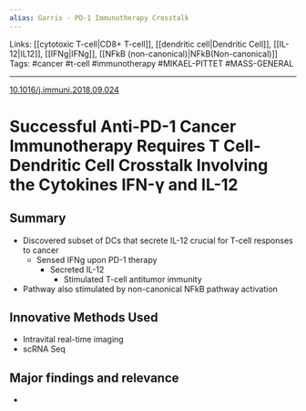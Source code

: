 ```yaml
---
alias: Garris - PD-1 Immunotherapy Crosstalk
---
```


Links: [[cytotoxic T-cell|CD8+ T-cell]], [[dendritic cell|Dendritic Cell]], [[IL-12|IL12]], [[IFNg|IFNg]], [[NFkB (non-canonical)|NFkB(Non-canonical)]]
Tags: #cancer #t-cell #immunotherapy #MIKAEL-PITTET #MASS-GENERAL

---

[10.1016/j.immuni.2018.09.024](https://doi.org/10.1016/j.immuni.2018.09.024)

# Successful Anti-PD-1 Cancer Immunotherapy Requires T Cell-Dendritic Cell Crosstalk Involving the Cytokines IFN-γ and IL-12


## Summary
- Discovered subset of DCs that secrete IL-12 crucial for T-cell responses to cancer
	- Sensed IFNg upon PD-1 therapy
		- Secreted IL-12
			- Stimulated T-cell antitumor immunity
- Pathway also stimulated by non-canonical NFkB pathway activation

## Innovative Methods Used
- Intravital real-time imaging
- scRNA Seq

## Major findings and relevance
- 